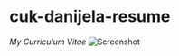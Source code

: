 # cuk-danijela-resume
*My Curriculum Vitae* 
![Screenshot](https://raw.githubusercontent.com/cuk-danijela/cuk-danijela-resume/master/screenshot.png)
